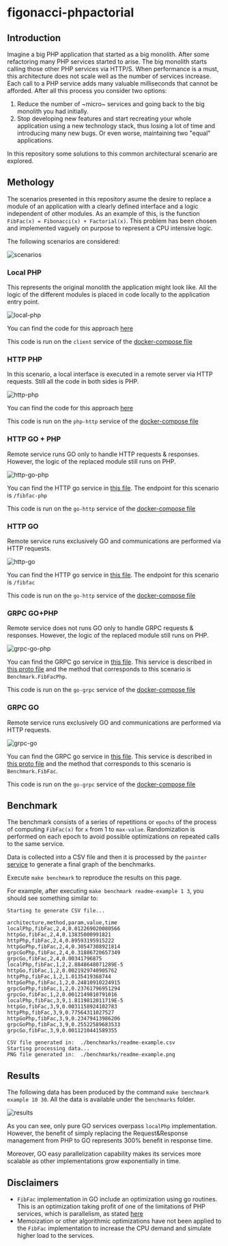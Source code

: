 # figonacci-phpactorial

## Introduction

Imagine a big PHP application that started as a big monolith. After some refactoring many PHP services started to arise. The big monolith starts calling those other PHP services via HTTP/S. When performance is a must, this architecture does not scale well as the number of services increase. Each call to a PHP service adds many valuable milliseconds that cannot be afforded. After all this process you consider two options:

1. Reduce the number of ~micro~ services and going back to the big monolith you had initially.
2. Stop developing new features and start recreating your whole application using a new technology stack, thus losing a lot of time and introducing many new bugs. Or even worse, maintaining two "equal" applications.

In this repository some solutions to this common architectural scenario are explored.

## Methology

The scenarios presented in this repository asume the desire to replace a module of an application with a clearly defined interface and a logic independent of other modules. As an example of this, is the function `FibFac(x) = Fibonacci(x) + Factorial(x)`. This problem has been chosen and implemented vaguely on purpose to represent a CPU intensive logic.

The following scenarios are considered:

![scenarios](https://github.com/davizuku/figonacci-phpactorial/raw/master/img/scenarios.png)

### Local PHP

This represents the original monolith the application might look like. All the logic of the different modules is placed in code locally to the application entry point.

![local-php](https://github.com/davizuku/figonacci-phpactorial/raw/master/img/local-php.png)

You can find the code for this approach [here](https://github.com/davizuku/figonacci-phpactorial/blob/master/php/client/LocalClient.php)

This code is run on the `client` service of the [docker-compose file](https://github.com/davizuku/figonacci-phpactorial/blob/master/docker-compose.yml)

### HTTP PHP

In this scenario, a local interface is executed in a remote server via HTTP requests. Still all the code in both sides is PHP.

![http-php](https://github.com/davizuku/figonacci-phpactorial/raw/master/img/http-php.png)

You can find the code for this approach [here](https://github.com/davizuku/figonacci-phpactorial/blob/master/php/server/index.php)

This code is run on the `php-http` service of the [docker-compose file](https://github.com/davizuku/figonacci-phpactorial/blob/master/docker-compose.yml)


### HTTP GO + PHP

Remote service runs GO only to handle HTTP requests & responses. However, the logic of the replaced module still runs on PHP.

![http-go-php](https://github.com/davizuku/figonacci-phpactorial/raw/master/img/http-go-php.png)

You can find the HTTP go service in [this file](https://github.com/davizuku/figonacci-phpactorial/blob/master/golang/cmd/http.go). The endpoint for this scenario is `/fibfac-php`

This code is run on the `go-http` service of the [docker-compose file](https://github.com/davizuku/figonacci-phpactorial/blob/master/docker-compose.yml)

### HTTP GO

Remote service runs exclusively GO and communications are performed via HTTP requests.

![http-go](https://github.com/davizuku/figonacci-phpactorial/raw/master/img/http-go.png)

You can find the HTTP go service in [this file](https://github.com/davizuku/figonacci-phpactorial/blob/master/golang/cmd/http.go). The endpoint for this scenario is `/fibfac`

This code is run on the `go-http` service of the [docker-compose file](https://github.com/davizuku/figonacci-phpactorial/blob/master/docker-compose.yml)

### GRPC GO+PHP

Remote service does not runs GO only to handle GRPC requests & responses. However, the logic of the replaced module still runs on PHP.

![grpc-go-php](https://github.com/davizuku/figonacci-phpactorial/raw/master/img/grpc-go-php.png)

You can find the GRPC go service in [this file](https://github.com/davizuku/figonacci-phpactorial/blob/master/golang/cmd/grpc.go). This service is described in [this proto file](https://github.com/davizuku/figonacci-phpactorial/blob/master/golang/api/benchmark.proto) and the method that corresponds to this scenario is `Benchmark.FibFacPhp`.

This code is run on the `go-grpc` service of the [docker-compose file](https://github.com/davizuku/figonacci-phpactorial/blob/master/docker-compose.yml)


### GRPC GO

Remote service runs exclusively GO and communications are performed via HTTP requests.

![grpc-go](https://github.com/davizuku/figonacci-phpactorial/raw/master/img/grpc-go.png)

You can find the GRPC go service in [this file](https://github.com/davizuku/figonacci-phpactorial/blob/master/golang/cmd/grpc.go). This service is described in [this proto file](https://github.com/davizuku/figonacci-phpactorial/blob/master/golang/api/benchmark.proto) and the method that corresponds to this scenario is `Benchmark.FibFac`.

This code is run on the `go-grpc` service of the [docker-compose file](https://github.com/davizuku/figonacci-phpactorial/blob/master/docker-compose.yml)


## Benchmark

The benchmark consists of a series of repetitions or `epochs` of the process of computing `FibFac(x)` for `x` from 1 to `max-value`. Randomization is performed on each epoch to avoid possible optimizations on repeated calls to the same service.

Data is collected into a CSV file and then it is processed by the `painter` [service](https://github.com/davizuku/figonacci-phpactorial/blob/master/docker-compose.yml) to generate a final graph of the benchmarks.

Execute `make benchmark` to reproduce the results on this page.

For example, after executing `make benchmark readme-example 1 3`, you should see something similar to:

```
Starting to generate CSV file...

architecture,method,param,value,time
localPhp,fibFac,2,4,0.012269020080566
httpGo,fibFac,2,4,0.13835000991821
httpPhp,fibFac,2,4,0.89593195915222
httpGoPhp,fibFac,2,4,0.30547308921814
grpcGoPhp,fibFac,2,4,0.31886720657349
grpcGo,fibFac,2,4,0.00341796875
localPhp,fibFac,1,2,2.8848648071289E-5
httpGo,fibFac,1,2,0.0021929740905762
httpPhp,fibFac,1,2,1.0135419368744
httpGoPhp,fibFac,1,2,0.24810910224915
grpcGoPhp,fibFac,1,2,0.23761796951294
grpcGo,fibFac,1,2,0.0012149810791016
localPhp,fibFac,3,9,1.8119812011719E-5
httpGo,fibFac,3,9,0.0031158924102783
httpPhp,fibFac,3,9,0.77564311027527
httpGoPhp,fibFac,3,9,0.23479413986206
grpcGoPhp,fibFac,3,9,0.25522589683533
grpcGo,fibFac,3,9,0.0011210441589355

CSV file generated in:  ./benchmarks/readme-example.csv
Starting processing data...
PNG file generated in:  ./benchmarks/readme-example.png
```

## Results

The following data has been produced by the command `make benchmark example 10 30`. All the data is available under the `benchmarks` folder.

![results](https://github.com/davizuku/figonacci-phpactorial/raw/master/benchmarks/example.png)

As you can see, only pure GO services overpass `localPhp` implementation. However, the benefit of simply replacing the Request&Response management from PHP to GO represents 300% benefit in response time.

Moreover, GO easy parallelization capability makes its services more scalable as other implementations grow exponentially in time.

## Disclaimers

- `FibFac` implementation in GO include an optimization using go routines. This is an optimization taking profit of one of the limitations of PHP services, which is parallelism, as stated [here](https://github.com/krakjoe/pthreads#sapi-support)
- Memoization or other algorithmic optimizations have not been applied to the `FibFac` implementation to increase the CPU demand and simulate higher load to the services.
